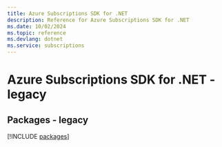 ```yaml
---
title: Azure Subscriptions SDK for .NET
description: Reference for Azure Subscriptions SDK for .NET
ms.date: 10/02/2024
ms.topic: reference
ms.devlang: dotnet
ms.service: subscriptions
---
```

# Azure Subscriptions SDK for .NET - legacy
## Packages - legacy
[!INCLUDE [packages](subscriptions-index.md)]